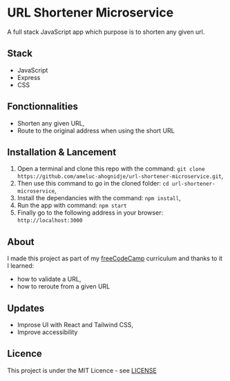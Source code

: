 # URL Shortener Microservice

A full stack JavaScript app which purpose is to shorten any given url.

## Stack
- JavaScript
- Express
- CSS

## Fonctionnalities
- Shorten any given URL,
- Route to the original address when using the short URL

## Installation & Lancement
1. Open a terminal and clone this repo with the command: `git clone https://github.com/ameluc-ahognidje/url-shortener-microservice.git`,
2. Then use this command to go in the cloned folder: `cd url-shortener-microservice`,
3. Install the dependancies with the command: `npm install`,
4. Run the app with command: `npm start`
5. Finally go to the following address in your browser: `http://localhost:3000`

## About
I made this project as part of my [freeCodeCamp](https://www.freecodecamp.org/certification/ameluc/back-end-development-and-apis) curriculum and thanks to it I learned:
- how to validate a URL,
- how to reroute from a given URL 

## Updates
- Improse UI with React and Tailwind CSS,
- Improve accessibility

## Licence
This project is under the MIT Licence - see [LICENSE](LICENSE)
